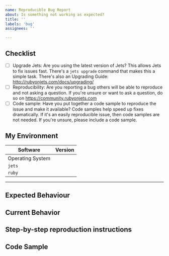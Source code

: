 ```yaml
---
name: Reproducible Bug Report
about: Is something not working as expected?
title: ''
labels: 'bug'
assignees: ''

---
```


<!--
Hi! Thanks for considering to file a bug with Jets. Please take the time to
answer the basic questions. Please try to be as detailed as possible.
To be sensitive to everyone's time, if not enough details are provided, the
issue may be closed without comment. Please use your best judgment. 👌

If you are unsure this is a bug in Jets, please consider asking your question at https://community.rubyonjets.com

Thanks!
-->

## Checklist

<!--
Make sure that you've done all of these.  To mark a checkbox done, replace [ ] with [x].
-->

- [ ] Upgrade Jets: Are you using the latest version of Jets? This allows Jets to fix issues fast. There's a `jets upgrade` command that makes this a simple task. There's also an Upgrading Guide: http://rubyonjets.com/docs/upgrading/
- [ ] Reproducibility: Are you reporting a bug others will be able to reproduce and not asking a question. If you're unsure or want to ask a question, do so on https://community.rubyonjets.com
- [ ] Code sample: Have you put together a code sample to reproduce the issue and make it available?  Code samples help speed up fixes dramatically. If it's an easily reproducible issue, then code samples are not needed. If you're unsure, please include a code sample.

## My Environment

<!-- Please fill out the table below with debugging info to help: -->

| Software         | Version |
| ---------------- | ------- |
| Operating System |         |
| `jets`           |         |
| `ruby`           |         |

---

## Expected Behaviour

<!--
What is it you expected to happen? This should be a description of how the functionality you tried to use is supposed to work. Try to keep this to one-paragraph.
-->

## Current Behavior

<!--   
Describe the details of the bug.  Try to keep this to one-paragraph.
-->

## Step-by-step reproduction instructions

<!--   
Be sure to include any steps you took for the problem to exist. This is likely the longest part of the report.

Please include any logs you think relevant here. If the logs are long (more than 50 lines) please make a gist of the logs and link to it. https://gist.github.com   
-->

## Code Sample

<!--
Please provide a code repository, gist, code snippet or sample files to reproduce the issue.
-->
